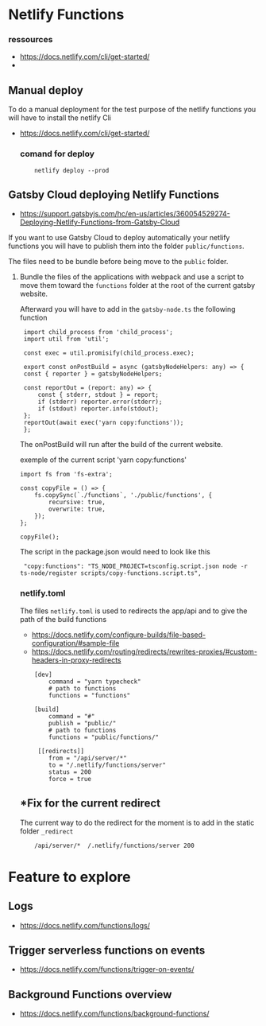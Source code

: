 # Netlify Functions

### ressources

- https://docs.netlify.com/cli/get-started/
-

## Manual deploy

To do a manual deployment for the test purpose of the netlify functions you will have to install the netlify Cli

- https://docs.netlify.com/cli/get-started/

  ### comand for deploy

  ```
      netlify deploy --prod
  ```

## Gatsby Cloud deploying Netlify Functions

- https://support.gatsbyjs.com/hc/en-us/articles/360054529274-Deploying-Netlify-Functions-from-Gatsby-Cloud

If you want to use Gatsby Cloud to deploy automatically your netlify functions you will have to publish them into the folder `public/functions`.

The files need to be bundle before being move to the `public` folder.

1. Bundle the files of the applications with webpack and use a script to move them toward the `functions` folder at the root of the current gatsby website.

   Afterward you will have to add in the `gatsby-node.ts` the following function

   ```
    import child_process from 'child_process';
    import util from 'util';

    const exec = util.promisify(child_process.exec);

    export const onPostBuild = async (gatsbyNodeHelpers: any) => {
    const { reporter } = gatsbyNodeHelpers;

    const reportOut = (report: any) => {
        const { stderr, stdout } = report;
        if (stderr) reporter.error(stderr);
        if (stdout) reporter.info(stdout);
    };
    reportOut(await exec('yarn copy:functions'));
    };
   ```

   The onPostBuild will run after the build of the current website.

   exemple of the current script 'yarn copy:functions'

   ```
   import fs from 'fs-extra';

   const copyFile = () => {
       fs.copySync(`./functions`, './public/functions', {
           recursive: true,
           overwrite: true,
       });
   };

   copyFile();

   ```

   The script in the package.json would need to look like this

   ```
    "copy:functions": "TS_NODE_PROJECT=tsconfig.script.json node -r ts-node/register scripts/copy-functions.script.ts",
   ```

   ### netlify.toml

   The files `netlify.toml` is used to redirects the app/api and to give the path of the build functions

   - https://docs.netlify.com/configure-builds/file-based-configuration/#sample-file
   - https://docs.netlify.com/routing/redirects/rewrites-proxies/#custom-headers-in-proxy-redirects

   ```
       [dev]
           command = "yarn typecheck"
           # path to functions
           functions = "functions"

       [build]
           command = "#"
           publish = "public/"
           # path to functions
           functions = "public/functions/"

        [[redirects]]
           from = "/api/server/*"
           to = "/.netlify/functions/server"
           status = 200
           force = true
   ```

   ## \*Fix for the current redirect

   The current way to do the redirect for the moment is to add in the static folder `_redirect`

   ```
       /api/server/*  /.netlify/functions/server 200
   ```

# Feature to explore

## Logs

- https://docs.netlify.com/functions/logs/

## Trigger serverless functions on events

- https://docs.netlify.com/functions/trigger-on-events/

## Background Functions overview

- https://docs.netlify.com/functions/background-functions/

